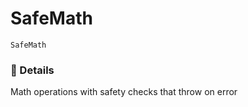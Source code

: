# SafeMath
> 
```
SafeMath
```


### 🔎 Details

Math operations with safety checks that throw on error


